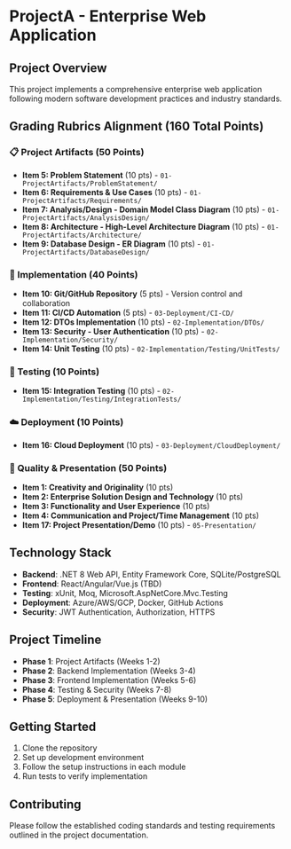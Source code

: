 # ProjectA - Enterprise Web Application

## Project Overview
This project implements a comprehensive enterprise web application following modern software development practices and industry standards.

## Grading Rubrics Alignment (160 Total Points)

### 📋 Project Artifacts (50 Points)
- **Item 5: Problem Statement** (10 pts) - `01-ProjectArtifacts/ProblemStatement/`
- **Item 6: Requirements & Use Cases** (10 pts) - `01-ProjectArtifacts/Requirements/`
- **Item 7: Analysis/Design - Domain Model Class Diagram** (10 pts) - `01-ProjectArtifacts/AnalysisDesign/`
- **Item 8: Architecture - High-Level Architecture Diagram** (10 pts) - `01-ProjectArtifacts/Architecture/`
- **Item 9: Database Design - ER Diagram** (10 pts) - `01-ProjectArtifacts/DatabaseDesign/`

### 🚀 Implementation (40 Points)
- **Item 10: Git/GitHub Repository** (5 pts) - Version control and collaboration
- **Item 11: CI/CD Automation** (5 pts) - `03-Deployment/CI-CD/`
- **Item 12: DTOs Implementation** (10 pts) - `02-Implementation/DTOs/`
- **Item 13: Security - User Authentication** (10 pts) - `02-Implementation/Security/`
- **Item 14: Unit Testing** (10 pts) - `02-Implementation/Testing/UnitTests/`

### 🧪 Testing (10 Points)
- **Item 15: Integration Testing** (10 pts) - `02-Implementation/Testing/IntegrationTests/`

### ☁️ Deployment (10 Points)
- **Item 16: Cloud Deployment** (10 pts) - `03-Deployment/CloudDeployment/`

### 🎯 Quality & Presentation (50 Points)
- **Item 1: Creativity and Originality** (10 pts)
- **Item 2: Enterprise Solution Design and Technology** (10 pts)
- **Item 3: Functionality and User Experience** (10 pts)
- **Item 4: Communication and Project/Time Management** (10 pts)
- **Item 17: Project Presentation/Demo** (10 pts) - `05-Presentation/`

## Technology Stack
- **Backend**: .NET 8 Web API, Entity Framework Core, SQLite/PostgreSQL
- **Frontend**: React/Angular/Vue.js (TBD)
- **Testing**: xUnit, Moq, Microsoft.AspNetCore.Mvc.Testing
- **Deployment**: Azure/AWS/GCP, Docker, GitHub Actions
- **Security**: JWT Authentication, Authorization, HTTPS

## Project Timeline
- **Phase 1**: Project Artifacts (Weeks 1-2)
- **Phase 2**: Backend Implementation (Weeks 3-4)
- **Phase 3**: Frontend Implementation (Weeks 5-6)
- **Phase 4**: Testing & Security (Weeks 7-8)
- **Phase 5**: Deployment & Presentation (Weeks 9-10)

## Getting Started
1. Clone the repository
2. Set up development environment
3. Follow the setup instructions in each module
4. Run tests to verify implementation

## Contributing
Please follow the established coding standards and testing requirements outlined in the project documentation.
